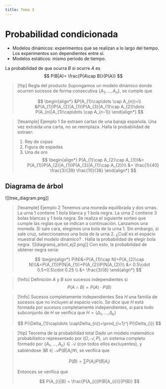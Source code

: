 ```yaml
---
title: Tema 3
---
```

# Probabilidad condicionada
- Modelos dinámicos: experimentos que se realizan a lo largo del tiempo. Los experimentos son dependientes entre sí.
- Modelos estáticos: mismo período de tiempo.

La probabilidad de que ocurra $B$ si ocurre $A$ es
$$
P(B|A)= \frac{P(A\cap B)}{P(A)}
$$

> [!tip] Regla del producto
> Supongamos un modelo dinámico donde ocurren sucesos de forma consecutiva $\{ A_{1},\dots,A_{n} \}$, se cumple que
> 
> $$
> \begin{align*}
> &P(A_{1}\cap\dots \cap A_{n})=\\ &P(A_{1})P(A_{2}|A_{1})P(A_{3}|A_{1}\cap A_{2})\dots P(A_{n}|A_{1}\cap\dots \cap A_{n-1})
> \end{align*}
> $$
> 

> [!example] Ejemplo 1
> Se extraen cartas de una baraja española. Una vez extraída una carta, no se reemplaza. Halla la probabilidad de extraer:
> 1. Rey de copas
> 2. Figura de espadas
> 3. Una de oro
> $$
> \begin{align*}
> P(A_{1}\cap A_{2}\cap A_{3})&=
> P(A_{1})P(A_{2}|A_{1})P(A_{3}|A_{1}\cap A_{2})\\
> &= \frac{1}{40} \frac{3}{39} \frac{10}{38}
> \end{align*}
> $$
> 

## Diagrama de árbol
![[tree_diagram.png]]

> [!example] Ejemplo 2
> Tenemos una moneda equilibrada y dos urnas. La urna 1 contiene 1 bola blanca y 1 bola negra. La urna 2 contiene 3 bolas blancas y 1 bola negra. Se realiza el siguiente sorteo que cumple las reglas que se indican a continuación. Lanzamos una moneda. Si sale cara, elegimos una bola de la urna 1. Sin embargo, si sale cruz, seleccionamos una bola de la urna 2. ¿Cuál es el espacio muestral del modelo dinámico? . Halla la probabilidad de elegir bola negra.
> ![[diagrama_arbol_ej2.png]]
> Con esto, la probabilidad de obtener negra sería:
> 
> $$
> \begin{align*}
> P(N)&=P(A_{1}\cap N)+P(A_{2}\cap N)\\&=P(A_{1})P(N|A_{1})+P(A_{2})P(N|A_{2})\\
> &= 0.5\cdot 0.5+0.5\cdot 0.25 \\ &= \frac{3}{8}
> \end{align*}
> $$
> 

> [!info] Definición
> $A$ y $B$ son sucesos independientes si
> $$
> P(A\cap B)=P(A)\cdot P(B)
> $$
> 

> [!info] Sucesos completamente independientes
> Sea $H$ una familia de sucesos que no incluyen al espacio vacío. Se dice que $H$ está formada por sucesos completamente independientes, si para todo subconjunto de $H$ se verifica que $H=\{ \Delta_{1},\dots,\Delta_{k} \}$
> 
> $$
> P(\Delta_{1}\cap\dots \cap\Delta_{n})=\prod_{i=1}^j P(\Delta_{i})
> $$
> 

> [!tip] Teorema de la probabilidad total
> Dado un modelo matemático probabilístico representado por $(\Omega, \mathcal{A}, P)$, un sistema completo formado por $\{ A_{1},\dots,A_{n} \}\in \mathcal{A}$ (con todos ellos excluyentes), y sabiéndose $\exists B \in \mathcal{A}P(B|A_{i})\forall i$, se verifica que
> 
> $$
> P(B)=\sum P(A_{i}) P(B|A_{i})
> $$
> 
> Entonces se verifica que
> 
> $$
> P(A_{i}|B) = \frac{P(A_{i})P(B|A_{i})}{P(B)}
> $$
> 
